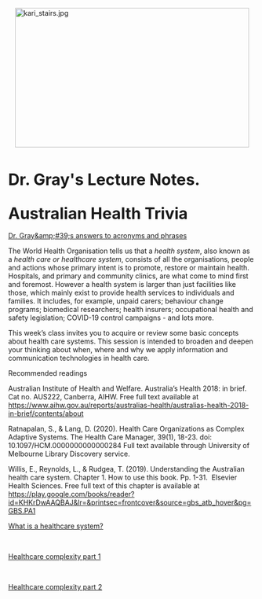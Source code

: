 <p><span> <img style="display: block; margin-left: auto; margin-right: auto;" src="https://canvas.lms.unimelb.edu.au/courses/110024/files/4276906/preview" alt="kari_stairs.jpg" width="477" height="284" data-api-endpoint="https://canvas.lms.unimelb.edu.au/api/v1/courses/110024/files/4276906" data-api-returntype="File" /><br /></span></p>
<h2><span style="font-size: 24pt;">Dr. Gray's Lecture Notes.</span></h2>
<h2><span style="font-family: inherit; font-size: 24pt;">Australian Health Trivia</span></h2>
<p><a class="" title="Link" href="https://youtu.be/rdoUlTn6KXI" target="_blank" rel="noopener">Dr. Gray&amp;amp;#39;s answers to acronyms and phrases</a></p>
<p><span>The World Health Organisation tells us that a </span><em>health system</em><span>, also known as a </span><em>health care or</em> <em>healthcare system</em><span>, </span>consists of all the organisations, people and actions whose primary intent is to promote, restore or maintain health. Hospitals, and primary and community clinics, are what come to mind first and foremost. However a health system is larger than just facilities like those, which mainly exist to provide health services to individuals and families. It includes, for example, unpaid carers; behaviour change programs; biomedical researchers; health insurers; occupational health and safety legislation; COVID-19 control campaigns - and lots more.</p>
<p>This week&rsquo;s class invites you to acquire or review some basic concepts about health care systems. This session is intended to broaden and deepen your thinking about when, where and why we apply information and communication technologies in health care.</p>
<p>Recommended readings</p>
<p>Australian Institute of Health and Welfare. Australia&rsquo;s Health 2018: in brief. Cat no. AUS222, Canberra, AIHW. Free full text available at <a href="https://www.aihw.gov.au/reports/australias-health/australias-health-2018-in-brief/contents/about">https://www.aihw.gov.au/reports/australias-health/australias-health-2018-in-brief/contents/about</a></p>
<p>Ratnapalan, S., &amp; Lang, D. (2020). Health Care Organizations as Complex Adaptive Systems. The Health Care Manager, 39(1), 18-23. doi: 10.1097/HCM.0000000000000284 Full text available through University of Melbourne Library Discovery service.</p>
<p>Willis, E., Reynolds, L., &amp; Rudgea, T. (2019). Understanding the Australian health care system. Chapter 1. How to use this book. Pp. 1-31. &nbsp;Elsevier Health Sciences. Free full text of this chapter is available at <a href="https://play.google.com/books/reader?id=KHKrDwAAQBAJ&amp;lr=&amp;printsec=frontcover&amp;source=gbs_atb_hover&amp;pg=GBS.PA1">https://play.google.com/books/reader?id=KHKrDwAAQBAJ&amp;lr=&amp;printsec=frontcover&amp;source=gbs_atb_hover&amp;pg=GBS.PA1</a> &nbsp;</p>
<p><a class="" title="Link" href="https://youtu.be/qYlPk8KiYW8" target="_blank" rel="noopener">What is a healthcare system?</a></p>
<p>&nbsp;</p>
<p><a class="" title="Link" href="https://youtu.be/3UNEoF-sfMI" target="_blank" rel="noopener">Healthcare complexity part 1</a></p>
<p>&nbsp;</p>
<p><a class="" title="Link" href="https://youtu.be/OOkoZd-df44" target="_blank" rel="noopener">Healthcare complexity part 2</a></p>
